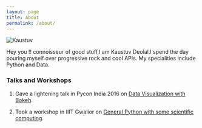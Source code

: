 ```yaml
---
layout: page
title: About
permalink: /about/
---
```


![Kaustuv](http://i.imgur.com/9NeHkXG.jpg)

Hey you !! connoisseur of good stuff,I am Kaustuv Deolal.I spend the day pouring myself over progressive rock and cool APIs. 
My specialities include Python and Data. 

### Talks and Workshops

1. Gave a lightening talk in Pycon India 2016 on [Data Visualization with Bokeh](https://www.slideshare.net/KaustuvDeolal/py-con-india-2016).

2. Took a workshop in IIIT Gwalior on [General Python with some scientific computing](https://github.com/Vutsuak16/IIIT-Gwalior-Workshop).




